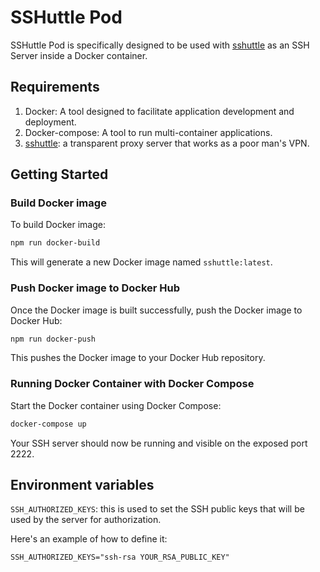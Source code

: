 # SSHuttle Pod

SSHuttle Pod is specifically designed to be used with [sshuttle](https://github.com/sshuttle/sshuttle) as an SSH Server inside a Docker container.

## Requirements

1. Docker: A tool designed to facilitate application development and deployment.
2. Docker-compose: A tool to run multi-container applications.
3. [sshuttle](https://github.com/sshuttle/sshuttle): a transparent proxy server that works as a poor man's VPN.

## Getting Started

### Build Docker image

To build Docker image:

```bash
npm run docker-build
```

This will generate a new Docker image named `sshuttle:latest`.

### Push Docker image to Docker Hub

Once the Docker image is built successfully, push the Docker image to Docker Hub:

```bash
npm run docker-push
```

This pushes the Docker image to your Docker Hub repository.

### Running Docker Container with Docker Compose

Start the Docker container using Docker Compose:

```bash
docker-compose up
```

Your SSH server should now be running and visible on the exposed port 2222.

## Environment variables

`SSH_AUTHORIZED_KEYS`: this is used to set the SSH public keys that will be used by the server for authorization.

Here's an example of how to define it:

```env
SSH_AUTHORIZED_KEYS="ssh-rsa YOUR_RSA_PUBLIC_KEY"
```
